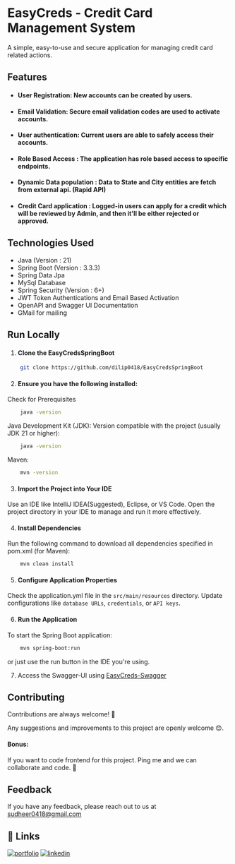 
# EasyCreds - Credit Card Management System

A simple, easy-to-use and secure application for managing credit card related actions.


## Features

- #### User Registration: New accounts can be created by users.
- #### Email Validation: Secure email validation codes are used to activate accounts.
- #### User authentication: Current users are able to safely access their accounts.
- #### Role Based Access : The application has role based access to specific endpoints.
- #### Dynamic Data population : Data to State and City entities are fetch from external api. (Rapid API)
- #### Credit Card application : Logged-in users can apply for a credit which will be reviewed by Admin, and then it'll be either rejected or approved.




## Technologies Used

- Java (Version : 21)
- Spring Boot (Version : 3.3.3)
- Spring Data Jpa
- MySql Database
- Spring Security (Version : 6+)
- JWT Token Authentications and Email Based Activation
- OpenAPI and Swagger UI Documentation
- GMail for mailing




## Run Locally

1. #### Clone the EasyCredsSpringBoot

```bash
    git clone https://github.com/dilip0418/EasyCredsSpringBoot
```

2. #### Ensure you have the following installed:

Check for Prerequisites
```bash
    java -version
```

Java Development Kit (JDK):
Version compatible with the project (usually JDK 21 or higher):
```bash
    java -version
```

Maven:
```bash
    mvn -version
```

3. #### Import the Project into Your IDE
Use an IDE like IntelliJ IDEA(Suggested), Eclipse, or VS Code.
Open the project directory in your IDE to manage and run it more effectively.

4. #### Install Dependencies
Run the following command to download all dependencies specified in pom.xml (for Maven):
```bash
    mvn clean install 
```

5. #### Configure Application Properties
Check the application.yml file in the `src/main/resources` directory.
Update configurations like `database URLs`, `credentials`, or `API keys`.

6. #### Run the Application
To start the Spring Boot application:
```bash
    mvn spring-boot:run
```
or just use the run button in the IDE you're using.

7. Access the Swagger-UI using
   [EasyCreds-Swagger](http://localhost:8088/api/v1/swagger-ui/index.html)
## Contributing

Contributions are always welcome! 🤘

Any suggestions and improvements to this project are openly welcome 😊.

#### Bonus:
If you want to code frontend for this project. Ping me and we can collaborate and code. 🤝

## Feedback

If you have any feedback, please reach out to us at sudheer0418@gmail.com


## 🔗 Links
[![portfolio](https://img.shields.io/badge/my_portfolio-000?style=for-the-badge&logo=ko-fi&logoColor=white)](https://dilip-sudheer.netlify.app/)
[![linkedin](https://img.shields.io/badge/linkedin-0A66C2?style=for-the-badge&logo=linkedin&logoColor=white)](https://www.linkedin.com/in/dilip-kumar-bk/)


